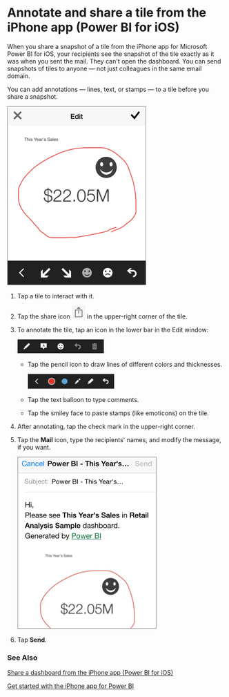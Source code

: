 ﻿<properties 
   pageTitle="Annotate and share a tile from the iPhone app (Power BI for iOS)"
   description="Annotate and share a tile from the iPhone app (Power BI for iOS)"
   services="powerbi" 
   documentationCenter="" 
   authors="pcw3187" 
   manager="mblythe" 
   editor=""
   tags=""/>
 
<tags
   ms.service="powerbi"
   ms.devlang="NA"
   ms.topic="article"
   ms.tgt_pltfrm="NA"
   ms.workload="powerbi"
   ms.date="10/14/2015"
   ms.author="v-pawrig"/>
# Annotate and share a tile from the iPhone app (Power BI for iOS)

When you share a snapshot of a tile from the iPhone app for Microsoft Power BI for iOS, your recipients see the snapshot of the tile exactly as it was when you sent the mail. They can't open the dashboard. You can send snapshots of tiles to anyone — not just colleagues in the same email domain.

You can add annotations — lines, text, or stamps — to a tile before you share a snapshot.

![](media/powerbi-mobile-annotate-and-share-a-tile-from-the-iphone-app/PBI_iPhoneAnnotEdit.png)

1.  Tap a tile to interact with it.

2.  Tap the share icon ![](media/powerbi-mobile-annotate-and-share-a-tile-from-the-iphone-app/PBI_iPhoneShareTileIconNoBorder.png) in the upper-right corner of the tile.

3.  To annotate the tile, tap an icon in the lower bar in the Edit window:

    ![](media/powerbi-mobile-annotate-and-share-a-tile-from-the-iphone-app/PBI_iPhoneAnnotEditBar.png)

    -   Tap the pencil icon to draw lines of different colors and thicknesses.

        ![](media/powerbi-mobile-annotate-and-share-a-tile-from-the-iphone-app/PBI_iPh_iPad_Annotate.png)

    -   Tap the text balloon to type comments.

    -   Tap the smiley face to paste stamps (like emoticons) on the tile.

4.  After annotating, tap the check mark in the upper-right corner.

5.  Tap the **Mail** icon, type the recipients' names, and modify the message, if you want.

    ![](media/powerbi-mobile-annotate-and-share-a-tile-from-the-iphone-app/PBI_iPhoneAnnotMail.png)

6.  Tap **Send**.

### See Also

[Share a dashboard from the iPhone app (Power BI for iOS](http://)[)](http://)

[Get started with the iPhone app for Power BI](https://support.office.com/en-us/article/Get-started-with-the-iPhone-app-for-Power-BI-preview-f4001b4f-6b9a-4363-b97e-cb1ac5dfd3f6 "Get started with the iPhone app for Power BI preview")

